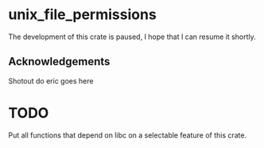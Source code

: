 # unix\_file\_permissions

The development of this crate is paused, I hope that I can resume it shortly.

## Acknowledgements
Shotout do eric goes here

# TODO
Put all functions that depend on libc on a selectable feature of this crate.
